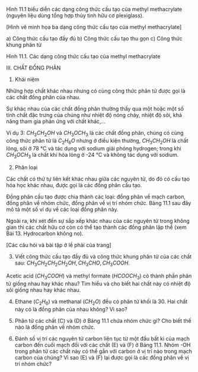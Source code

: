 Hình 11.1 biểu diễn các dạng công thức cấu tạo của methyl methacrylate (nguyên liệu dùng tổng hợp thủy tinh hữu cơ plexiglass).

[Hình vẽ minh họa ba dạng công thức cấu tạo của methyl methacrylate]

a) Công thức cấu tạo đầy đủ
b) Công thức cấu tạo thu gọn
c) Công thức khung phân tử

Hình 11.1. Các dạng công thức cấu tạo của methyl methacrylate

III. CHẤT ĐỒNG PHÂN

1. Khái niệm

Những hợp chất khác nhau nhưng có cùng công thức phân tử được gọi là các chất đồng phân của nhau.

Sự khác nhau của các chất đồng phân thường thấy qua một hoặc một số tính chất đặc trưng của chúng như nhiệt độ nóng chảy, nhiệt độ sôi, khả năng tham gia phản ứng với chất khác,...

Ví dụ 3: $CH_3CH_2OH$ và $CH_3OCH_3$ là các chất đồng phân, chúng có cùng công thức phân tử là $C_2H_6O$ nhưng ở điều kiện thường, $CH_3CH_2OH$ là chất lỏng, sôi ở 78 °C và tác dụng với sodium giải phóng hydrogen; trong khi $CH_3OCH_3$ là chất khí hóa lỏng ở -24 °C và không tác dụng với sodium.

2. Phân loại

Các chất có thứ tự liên kết khác nhau giữa các nguyên tử, do đó có cấu tạo hóa học khác nhau, được gọi là các đồng phân cấu tạo.

Đồng phân cấu tạo được chia thành các loại: đồng phân về mạch carbon, đồng phân về nhóm chức, đồng phân về vị trí nhóm chức. Bảng 11.1 sau đây mô tả một số ví dụ về các loại đồng phân này.

Ngoài ra, khi xét đến sự sắp xếp khác nhau của các nguyên tử trong không gian thì các chất hữu cơ còn có thể tạo thành các đồng phân lập thể (xem Bài 13. Hydrocarbon không no).

[Các câu hỏi và bài tập ở lề phải của trang]

3. Viết công thức cấu tạo đầy đủ và công thức khung phân tử của các chất sau: $CH_3CH_2CH_2CH_2OH, CH_3CHO, CH_3COOH$.

Acetic acid ($CH_3COOH$) và methyl formate ($HCOOCH_3$) có thành phần phân tử giống nhau hay khác nhau? Tìm hiểu và cho biết hai chất này có nhiệt độ sôi giống nhau hay khác nhau.

4. Ethane ($C_2H_6$) và methanal ($CH_2O$) đều có phân tử khối là 30. Hai chất này có là đồng phân của nhau không? Vì sao?

5. Phân tử các chất (C) và (D) ở Bảng 11.1 chứa nhóm chức gì? Cho biết thế nào là đồng phân về nhóm chức.

6. Đánh số vị trí các nguyên tử carbon liên tục từ một đầu bất kì của mạch carbon đến cuối mạch đối với các chất (E) và (F) ở Bảng 11.1. Nhóm -OH trong phân tử các chất này có thể gắn với carbon ở vị trí nào trong mạch carbon của chúng? Vì sao (E) và (F) lại được gọi là các đồng phân về vị trí nhóm chức?